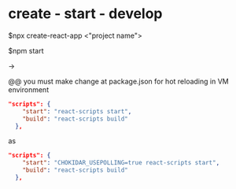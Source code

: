 # create - start - develop
$npx create-react-app <"project name">

$npm start

->

@@
you must make change at package.json for hot reloading in VM environment
```json
"scripts": {
    "start": "react-scripts start",
    "build": "react-scripts build"
  },
```
as
```json
"scripts": {
    "start": "CHOKIDAR_USEPOLLING=true react-scripts start",
    "build": "react-scripts build"
  },
```